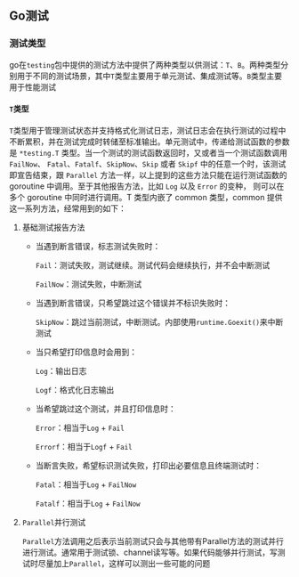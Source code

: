 ## Go测试

### 测试类型

go在`testing`包中提供的测试方法中提供了两种类型以供测试：`T`、`B`。两种类型分别用于不同的测试场景，其中`T`类型主要用于单元测试、集成测试等。`B`类型主要用于性能测试

#### `T`类型

`T`类型用于管理测试状态并支持格式化测试日志，测试日志会在执行测试的过程中不断累积，并在测试完成时转储至标准输出。单元测试中，传递给测试函数的参数是 `*testing.T` 类型。当一个测试的测试函数返回时，又或者当一个测试函数调用 `FailNow`、 `Fatal`、`Fatalf`、`SkipNow`、`Skip` 或者 `Skipf` 中的任意一个时，该测试即宣告结束，跟 `Parallel` 方法一样，以上提到的这些方法只能在运行测试函数的 goroutine 中调用。至于其他报告方法，比如 `Log` 以及 `Error` 的变种， 则可以在多个 goroutine 中同时进行调用。T 类型内嵌了 common 类型，common 提供这一系列方法，经常用到的如下：

1. 基础测试报告方法

   * 当遇到断言错误，标志测试失败时：

     `Fail`：测试失败，测试继续。测试代码会继续执行，并不会中断测试

     `FailNow`：测试失败，中断测试

   * 当遇到断言错误，只希望跳过这个错误并不标识失败时：

     `SkipNow`：跳过当前测试，中断测试。内部使用`runtime.Goexit()`来中断测试

   * 当只希望打印信息时会用到：

     `Log`：输出日志

     `Logf`：格式化日志输出

   * 当希望跳过这个测试，并且打印信息时：

     `Error`：相当于`Log` + `Fail`

     `Errorf`：相当于`Logf` + `Fail`

   * 当断言失败，希望标识测试失败，打印出必要信息且终端测试时：

     `Fatal`：相当于`Log` + `FailNow`

     `Fatalf`：相当于`Log` + `FailNow`

2. `Parallel`并行测试

   `Parallel`方法调用之后表示当前测试只会与其他带有Parallel方法的测试并行进行测试。通常用于测试锁、channel读写等。如果代码能够并行测试，写测试时尽量加上`Parallel`，这样可以测出一些可能的问题

   